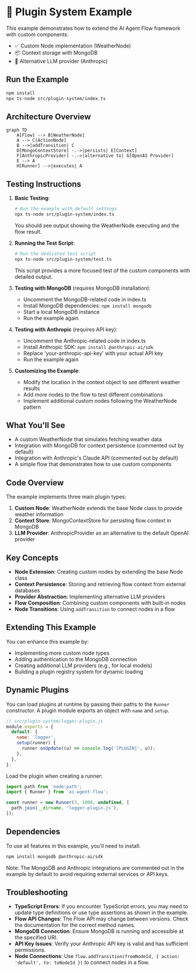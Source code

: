 # 🔌 Plugin System Example

This example demonstrates how to extend the AI Agent Flow framework with custom components:

- ✅ Custom Node implementation (WeatherNode)
- 📦 Context storage with MongoDB
- 🤖 Alternative LLM provider (Anthropic)

## Run the Example

```bash
npm install
npx ts-node src/plugin-system/index.ts
```

## Architecture Overview

```mermaid
graph TD
    A[Flow] --> B[WeatherNode]
    A --> C[ActionNode]
    B -->|addTransition| C
    D[MongoContextStore] -.->|persists| E[Context]
    F[AnthropicProvider] -.->|alternative to| G[OpenAI Provider]
    E --> A
    H[Runner] -->|executes| A
```

## Testing Instructions

1. **Basic Testing**:
   ```bash
   # Run the example with default settings
   npx ts-node src/plugin-system/index.ts
   ```
   You should see output showing the WeatherNode executing and the flow result.

2. **Running the Test Script**:
   ```bash
   # Run the dedicated test script
   npx ts-node src/plugin-system/test.ts
   ```
   This script provides a more focused test of the custom components with detailed output.

3. **Testing with MongoDB** (requires MongoDB installation):
   - Uncomment the MongoDB-related code in index.ts
   - Install MongoDB dependencies: `npm install mongodb`
   - Start a local MongoDB instance
   - Run the example again

4. **Testing with Anthropic** (requires API key):
   - Uncomment the Anthropic-related code in index.ts
   - Install Anthropic SDK: `npm install @anthropic-ai/sdk`
   - Replace 'your-anthropic-api-key' with your actual API key
   - Run the example again

5. **Customizing the Example**:
   - Modify the location in the context object to see different weather results
   - Add more nodes to the flow to test different combinations
   - Implement additional custom nodes following the WeatherNode pattern

## What You'll See

- A custom WeatherNode that simulates fetching weather data
- Integration with MongoDB for context persistence (commented out by default)
- Integration with Anthropic's Claude API (commented out by default)
- A simple flow that demonstrates how to use custom components

## Code Overview

The example implements three main plugin types:

1. **Custom Node**: WeatherNode extends the base Node class to provide weather information
2. **Context Store**: MongoContextStore for persisting flow context in MongoDB
3. **LLM Provider**: AnthropicProvider as an alternative to the default OpenAI provider

## Key Concepts

- **Node Extension**: Creating custom nodes by extending the base Node class
- **Context Persistence**: Storing and retrieving flow context from external databases
- **Provider Abstraction**: Implementing alternative LLM providers
- **Flow Composition**: Combining custom components with built-in nodes
- **Node Transitions**: Using `addTransition` to connect nodes in a flow

## Extending This Example

You can enhance this example by:
- Implementing more custom node types
- Adding authentication to the MongoDB connection
- Creating additional LLM providers (e.g., for local models)
- Building a plugin registry system for dynamic loading

## Dynamic Plugins

You can load plugins at runtime by passing their paths to the `Runner`
constructor. A plugin module exports an object with `name` and `setup`.

```javascript
// src/plugin-system/logger-plugin.js
module.exports = {
  default: {
    name: 'logger',
    setup(runner) {
      runner.onUpdate((u) => console.log('[PLUGIN]', u));
    },
  },
};
```

Load the plugin when creating a runner:

```typescript
import path from 'node:path';
import { Runner } from 'ai-agent-flow';

const runner = new Runner(3, 1000, undefined, [
  path.join(__dirname, 'logger-plugin.js'),
]);
```

## Dependencies

To use all features in this example, you'll need to install:

```bash
npm install mongodb @anthropic-ai/sdk
```

Note: The MongoDB and Anthropic integrations are commented out in the example by default to avoid requiring external services or API keys.

## Troubleshooting

- **TypeScript Errors**: If you encounter TypeScript errors, you may need to update type definitions or use type assertions as shown in the example.
- **Flow API Changes**: The Flow API may change between versions. Check the documentation for the correct method names.
- **MongoDB Connection**: Ensure MongoDB is running and accessible at the specified URI.
- **API Key Issues**: Verify your Anthropic API key is valid and has sufficient permissions.
- **Node Connections**: Use `flow.addTransition(fromNodeId, { action: 'default', to: toNodeId })` to connect nodes in a flow.
